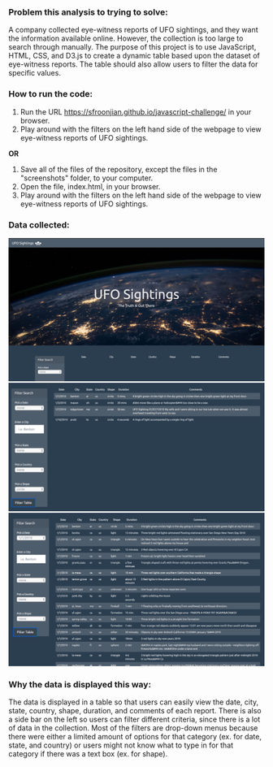 ### Problem this analysis to trying to solve:
A company collected eye-witness reports of UFO sightings, and they want the information available online. However, the collection is too large to search through manually. The purpose of this project is to use JavaScript, HTML, CSS, and D3.js to create a dynamic table based upon the dataset of eye-witness reports. The table should also allow users to filter the data for specific values.

### How to run the code:
1. Run the URL https://sfroonjian.github.io/javascript-challenge/ in your browser.
1. Play around with the filters on the left hand side of the webpage to view eye-witness reports of UFO sightings.
<!--  -->
**OR**
1. Save all of the files of the repository, except the files in the "screenshots" folder, to your computer.
1. Open the file, index.html, in your browser.
1. Play around with the filters on the left hand side of the webpage to view eye-witness reports of UFO sightings.

### Data collected:
![](screenshots/top_of_webpage.png)
![](screenshots/filter1.png)
![](screenshots/filter2.png)

### Why the data is displayed this way:
The data is displayed in a table so that users can easily view the date, city, state, country, shape, duration, and comments of each report. There is also a side bar on the left so users can filter different criteria, since there is a lot of data in the collection. Most of the filters are drop-down menus because there were either a limited amount of options for that category (ex. for date, state, and country) or users might not know what to type in for that category if there was a text box (ex. for shape).
